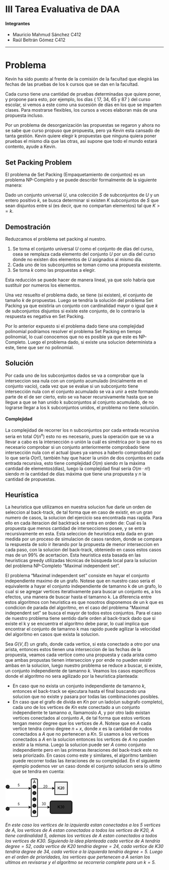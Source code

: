 # III Tarea Evaluativa de DAA

#### Integrantes

- Mauricio Mahmud Sánchez C412 
- Raúl Beltrán Gómez C412 

---

# Problema 

Kevin ha sido puesto al frente de la comisión de la facultad que elegirá las fechas de las pruebas de los k cursos que se dan en la facultad.

Cada curso tiene una cantidad de pruebas determinadas que quiere poner, y propone para esto, por ejemplo, los días { 17, 34, 65 y 87 } del curso escolar, si vemos a este como una sucesión de días en los que se imparten clases. Para mostrarse flexibles, los cursos a veces elaboran más de una propuesta incluso.

Por un problema de desorganización las propuestas se regaron y ahora no se sabe que curso propuso que propuesta, pero ya Kevin esta cansado de tanta gestión. Kevin quiere elegir k propuestas que ninguna quiera poner pruebas el mismo día que las otras, así supone que todo el mundo estará contento, ayude a Kevin.


## Set Packing Problem

El problema de Set Packing (Empaquetamiento de conjuntos) es un problema NP-Completo y se puede describir formalmente de la siguiente manera:

Dado un conjunto universal $U$, una colección $S$ de subconjuntos de $U$ y un entero positivo $k$, se busca determinar si existen $K$ subconjuntos de $S$ que sean disjuntos entre sí (es decir, que no compartan elementos) tal que $K >= k$.


## Demostración

Reduzcamos el problema set packing al nuestro. 

1. Se toma el conjunto universal $U$ como el conjunto de días del curso, osea se remplaza cada elemento del conjunto $U$ por un día del curso donde no existen dos elementos de $U$ asignados al mismo día.
2. Cada uno de los subconjuntos se toman como una propuesta existente.
3. Se toma $k$ como las propuestas a elegir.

Esta reducción se puede hacer de manera lineal, ya que solo habría que sustituir por numeros los elementos.

Una vez resuelto el problema dado, se tiene (si existen),  el conjunto de tamaño $k$ de propuestas. Luego se tendria la solución del problema Set Packing ya que existiría un conjunto con cardinalidad mayor o igual que $k$ de subconjuntos disjuntos si existe este conjunto, de lo contrario la respuesta es negativa en Set Packing. 

Por lo anterior expuesto si el problema dado tiene una complejidad polinomial podríamos resolver el problema Set Packing en tiempo polinomial, lo cual conocemos que no es posible ya que este es NP-Completo. Luego el problema dado, si existe una solucion determinista a este, tiene que ser no polinomial. 


## Solución

Por cada uno de los subconjuntos dados se va a comprobar que la interseccion sea nula con un conjunto acumulado (inicialmente en el conjunto vacío), cada vez que se evalue si un subconjunto tiene intersección nula con el conjunto acumulado se va a unir a este formando parte de el de ser cierto, esto se va hacer recursivamente hasta que se llegue a que se han unido k subconjuntos al conjunto acumulado, de no lograrse llegar a los k subconjuntos unidos, el problema no tiene solución.

#### Complejidad
La complejidad de recorrer los n subconjuntos por cada entrada recursiva seria en total $O(n^n)$ esto no es necesario, pues la operación que se va a llevar a cabo es la intersección o unión la cuál es simétrica por lo que no es necesario comprobar si un conjunto anteriormente comprobado tiene intersección nula con el actual (pues ya vamos a haberlo comprobado) por lo que sería $O(n!)$, también hay que hacer la unión de dos conjuntos en cada entrada recursiva, esto tiene complejidad $O(m)$ siendo $m$ la máxima cantidad de elementos(días), luego la complejidad final sería $O(m·n!)$ siendo $m$ la cantidad de días máxima que tiene una propuesta y $n$ la cantidad de propuestas. 


## Heurística

La heuristica que utilizamos en nuestra solucion fue darle un orden de seleccion al back-track, de tal forma que en caso de existir, en un gran numero de casos, la solucion del ejercicio sea encontrada mas rapida. Para ello en cada iteracion del backtrack se entra en orden de: Cual es la propuesta que menos cantidad de intersecciones posee, y se entra recursivamente en esta. Esta seleccion de heuristica esta dada en gran medida por un proceso de simulacion de casos random, donde se compara la respuesta de solo ir iterando por la propuesta de menor interseccion en cada paso, con la solucion del back-track, obteniedo en casos estos casos mas de un 99% de acertacion. Esta heuristica esta basada en las heuristicas greedy utilizadas técnicas de búsqueda local para la solucion del problema NP-Completo “Maximal independent set”. 

El problema “Maximal independent set” consiste en hayar el conjunto independiente maximo de un grafo. Notese que en nuestro caso seria el equivalente a hayar el conjunto independiente de tamanno k de un grafo, lo cual si se agregar vertices iterativamente para buscar un conjunto es, a los efectos, una manera de buscar hasta el tamanno k. La diferencia entre estos algoritmos con heuristica es que nosotros disponemos de un k que es condicion de parada del algoritmo, en el caso del problema “Maximal independent set” se busca el mayor de todos estos conjuntos. Para el caso de nuestro problema tiene sentido darle orden al back-track dado que si existe el k y se encuentra el algoritmo debe parar, lo cual implica que encontrar el conjunto de tamanno k mas rapido puede agilizar la velocidad del algoritmo en casos que exista la solucion. 

Sea $G(V,E)$ un grafo, donde cada vertice, si esta conectado a otro por una arista, entonces estos tienen una interseccion de las fechas de la propuesta, veamos cada vertice como una propuesta y cada arista como que ambas propustas tienen interseccion y por ende no pueden existir ambas en la solucion, luego nuestro problema se reduce a buscar, si existe, un conjunto independiente de tamanno $k$. Veamos los casos especificos donde el algoritmo no sera agilizado por la heuristica planteada:

- En caso que no exista un conjunto independiente de tamanno $k$, entonces el back-track se ejecutara hasta el final buscando una solucion que no existe y pasara por todas las combinaciones posibles.
- En caso que el grafo de divida en $Kn$ por un lado(un subgrafo completo), cada uno de los vertices de $Kn$ este conectado a un conjunto independiente te tamanno $a$, llamamoslo $A$, y por otro lado existan vertices conectados al conjunto $A$, de tal forma que estos vertices tengan menor degree que los vertices de $A$. Notese que en $A$ cada vertice tendra como degree $n+x$, donde $x$ es la cantidad de nodos conectados a $A$ que no pertenecen a $Kn$. Si usamos a los vertices conectados a $A$ en la solucion entonces los vertices de $A$ no pueden existir a la misma. Luego la solucion puede ser $A$ como conjunto independiente pero en las primeras iteraciones del back-track este no sera priorizado. En casos como este y similares, el algoritmo tambien puede recorrer todas las iteraciones de su complejidad. En el siguiente ejemplo podemos ver un caso donde el conjunto solucion sera lo ultimo que se tendra en cuenta:

![Diagrama sin título.drawio.png](readme_data/Diagrama_sin_ttulo.drawio.png)

*En este caso los vertices de la izquierda estan conectados a los $5$ vertices de $A$, los vertices de $A$ estan conectados a todos los vertices de $K20$, $A$ tiene cardinalidad $5$, ademas los vertices de $A$ estan conectados a todos los vertices de $K30$. Siguiendo la idea planteada cada vertice de $A$ tendria $degree = 52$, cada vertice de $K20$ tendria $degree = 24$, cada vertice de K30 tendria degree de $34$, cada vertice a la izquierda tendria $degree = 5$. Luego en el orden de prioridades, los vertices que pertenecen a $A$ serian los ultimos en revisarse y el algoritmo se recorreria complete para un $k = 5$.*

